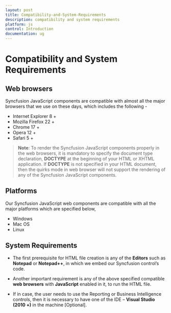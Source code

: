 ```yaml
---
layout: post
title: Compatibility-and-System-Requirements
description: compatibility and system requirements
platform: js
control: Introduction
documentation: ug
---
```


# Compatibility and System Requirements

## Web browsers

Syncfusion JavaScript components are compatible with almost all the major browsers that we use on these days, which includes the following - 

* Internet Explorer 8 +
* Mozilla Firefox 22 +
* Chrome 17 +
* Opera 12 +
* Safari 5 +

>	**Note**: To render the Syncfusion JavaScript components properly in the web browsers, it is mandatory to specify the document type declaration, **DOCTYPE** at the beginning of your HTML or XHTML application.
>	If **DOCTYPE** is not specified in your HTML document, then the quirks mode in web browser will not support the rendering of any of the Syncfusion JavaScript components.

## Platforms

Our Syncfusion JavaScript web components are compatible with all the major platforms which are specified below,

* Windows
* Mac OS
* Linux

## System Requirements

* The first prerequisite for HTML file creation is any of the **Editors** such as **Notepad** or **Notepad++**, in which we embed our Syncfusion control’s code.  

* Another important requirement is any of the above specified compatible **web browsers** with **JavaScript** enabled in it, to run the HTML file.

* If in case, the user needs to use the Reporting or Business Intelligence controls, then it is necessary to have one of the IDE – **Visual Studio (2010 +)** in the machine [Optional].

